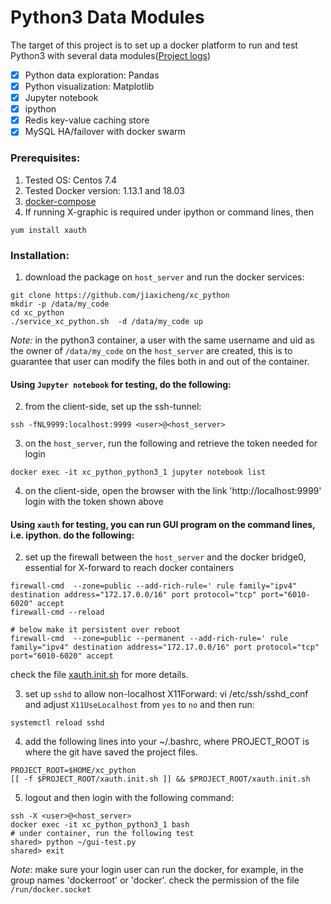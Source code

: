 # Python3 Data Modules #
The target of this project is to set up a docker platform to run and test Python3 with several data modules([Project logs](https://github.com/jiaxicheng/xc_python/blob/master/project_logs.md))
* [x] Python data exploration: Pandas
* [x] Python visualization: Matplotlib
* [x] Jupyter notebook
* [x] ipython 
* [x] Redis key-value caching store
* [x] MySQL HA/failover with docker swarm

### Prerequisites: ###
1. Tested OS: Centos 7.4
2. Tested Docker version: 1.13.1 and 18.03
3. [docker-compose](https://docs.docker.com/compose/install/#install-compose) 
4. If running X-graphic is required under ipython or command lines, then 
```
yum install xauth
```

### Installation: ###
1. download the package on `host_server` and run the docker services: 
```
git clone https://github.com/jiaxicheng/xc_python
mkdir -p /data/my_code
cd xc_python
./service_xc_python.sh  -d /data/my_code up
```
*Note:* in the python3 container, a user with the same username and uid as the owner of `/data/my_code` on the `host_server` are created, this is to guarantee that user can modify the files both in and out of the container.

#### Using `Jupyter notebook` for testing, do the following: ####
2. from the client-side, set up the ssh-tunnel: 
```
ssh -fNL9999:localhost:9999 <user>@<host_server>
```

3. on the `host_server`, run the following and retrieve the token needed for login
```
docker exec -it xc_python_python3_1 jupyter notebook list
```
4. on the client-side, open the browser with the link 'http://localhost:9999'
      login with the token shown above

#### Using `xauth` for testing, you can run GUI program on the command lines, i.e. ipython. do the following: ####
2. set up the firewall between the `host_server` and the docker bridge0, essential for X-forward to reach docker containers
```
firewall-cmd  --zone=public --add-rich-rule=' rule family="ipv4" destination address="172.17.0.0/16" port protocol="tcp" port="6010-6020" accept
firewall-cmd --reload

# below make it persistent over reboot
firewall-cmd  --zone=public --permanent --add-rich-rule=' rule family="ipv4" destination address="172.17.0.0/16" port protocol="tcp" port="6010-6020" accept

```
   check the file [xauth.init.sh](https://github.com/jiaxicheng/xc_python/blob/master/xauth.init.sh) for more details.

3. set up `sshd` to allow non-localhost X11Forward: vi /etc/ssh/sshd_conf and adjust `X11UseLocalhost` from `yes` to `no` and then run:
```
systemctl reload sshd
```

4. add the following lines into your ~/.bashrc, where PROJECT_ROOT is where the git have saved the project files.
```
PROJECT_ROOT=$HOME/xc_python
[[ -f $PROJECT_ROOT/xauth.init.sh ]] && $PROJECT_ROOT/xauth.init.sh
```

5. logout and then login with the following command:
```
ssh -X <user>@<host_server>
docker exec -it xc_python_python3_1 bash
# under container, run the following test
shared> python ~/gui-test.py
shared> exit
``` 
*Note*: make sure your login user can run the docker, for example, in the group names 'dockerroot' or 'docker'. check the permission of the file `/run/docker.socket`


